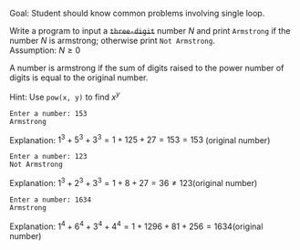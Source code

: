 Goal: Student should know common problems involving single loop.  

Write a program to input a ~~`three-digit`~~ number $N$ and print `Armstrong` if the number $N$ is armstrong; otherwise print `Not Armstrong`.  
Assumption: $N \ge 0$

A number is armstrong if the sum of digits raised to the power number of digits is equal to the original number.  

Hint: Use `pow(x, y)` to find $x^y$

```
Enter a number: 153
Armstrong
```
Explanation: $1^3 + 5^3 + 3^3 = 1 + 125 + 27 = 153 = 153$ (original number)  

```
Enter a number: 123
Not Armstrong
```
Explanation: $1^3 + 2^3 + 3^3 = 1 + 8 + 27 = 36 \ne 123$(original number)   

```
Enter a number: 1634
Armstrong
```  
Explanation: $1^4 + 6^4 + 3^4 + 4^4 = 1 + 1296 + 81 + 256 = 1634$(original number)  
